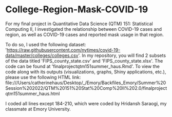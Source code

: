 # College-Region-Mask-COVID-19
For my final project in Quantitative Data Science (QTM) 151: Statistical Computing II, I investigated the relationship between COVID-19 cases and region, as well as COVID-19 cases and reported mask usage in that region. 

To do so, I used the following dataset: 'https://raw.githubusercontent.com/nytimes/covid-19-data/master/colleges/colleges.csv'. In my repository, you will find 2 subsets of the data titled 'FIPS_county_state.csv' and 'FIPS_county_state.xlsx'. The code can be found at 'finalprojectqtm151summer_haus.Rmd'. To view the code along with its outputs (visualizations, graphs, Shiny applications, etc.), please use the following HTML link: file:///Users/catherinehaus/Desktop/_/Emory/Backfiles_Emory/Summer%20Session%202022/QTM%20151%20Stat%20Comp%20II%202.0/finalprojectqtm151summer_haus.html

I coded all lines except 184-210, which were coded by Hridansh Saraogi, my classmate at Emory University.
